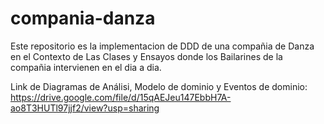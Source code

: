 # compania-danza

Este repositorio es la implementacion de DDD de una compañia de Danza en el Contexto de Las Clases y Ensayos donde los Bailarines de la compañia intervienen en el dia a dia.

Link de Diagramas de Análisi, Modelo de dominio y Eventos de dominio: https://drive.google.com/file/d/15qAEJeu147EbbH7A-ao8T3HUTl97jjf2/view?usp=sharing
